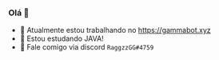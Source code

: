 ### Olá 👋

<!--**Raggzinn/Raggzinn** é um repositório ✨ _especial_ ✨ porque seu `README.md` (este arquivo) aparece em seu perfil GitHub.-->

- 🔭 Atualmente estou trabalhando no https://gammabot.xyz
- 🌱 Estou estudando JAVA!
- 💬 Fale comigo via discord `RaggzzGG#4759`
